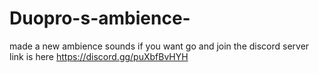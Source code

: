 # Duopro-s-ambience-
made a new ambience sounds if you want go and join the discord server link is here https://discord.gg/puXbfBvHYH
